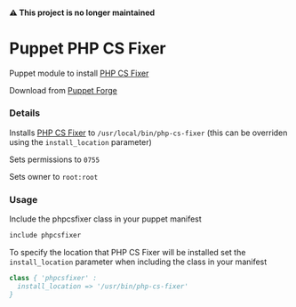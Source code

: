 #### ⚠️ This project is no longer maintained

# Puppet PHP CS Fixer

Puppet module to install [PHP CS Fixer](https://github.com/fabpot/PHP-CS-Fixer)

Download from [Puppet Forge](http://forge.puppetlabs.com/mike182uk/phpcsfixer)

### Details

Installs [PHP CS Fixer](https://github.com/fabpot/PHP-CS-Fixer) to `/usr/local/bin/php-cs-fixer` (this can be overriden using the `install_location` parameter)

Sets permissions to `0755`

Sets owner to `root:root`

### Usage

Include the phpcsfixer class in your puppet manifest

```pp
include phpcsfixer
```

To specify the location that PHP CS Fixer will be installed set the `install_location` parameter when including the class in your manifest

```pp
class { 'phpcsfixer' :
  install_location => '/usr/bin/php-cs-fixer'
}
```

